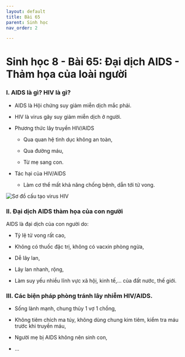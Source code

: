 ```yaml
---
layout: default
title: Bài 65
parent: Sinh học
nav_order: 2

---
```

# Sinh học 8 - Bài 65: Đại dịch AIDS - Thảm họa của loài người

### I. AIDS là gì? HIV là gì?

- AIDS là Hội chứng suy giảm miễn dịch mắc phải.

- HIV là virus gây suy giảm miễn dịch ở người.

- Phương thức lây truyền HIV/AIDS

   + Qua quan hệ tình dục không an toàn,

   + Qua đường máu,

   + Từ mẹ sang con.

- Tác hại của HIV/AIDS

   + Làm cơ thể mất khả năng chống bệnh, dẫn tới tử vong.

![Sơ đồ cấu tạo virus HIV](https://vietjack.com/giai-bai-tap-sinh-hoc-8/images/ly-thuyet-trac-nghiem-bai-65-dai-dich-aids-tham-hoa-cua-loai-nguoi-00.PNG)

### II. Đại dịch AIDS thàm họa của con người

AIDS là đại dịch của con người do:

- Tỷ lệ tử vong rất cao,

- Không có thuốc đặc trị, không có vacxin phòng ngừa,

- Dễ lây lan,

- Lây lan nhanh, rộng,

- Làm suy yếu nhiều lĩnh vực xã hộị, kinh tế,… của đất nước, thế giới.

### III. Các biện pháp phòng tránh lây nhiễm HIV/AIDS.

- Sống lành mạnh, chung thủy 1 vợ 1 chồng,

- Không tiêm chích ma túy, không dùng chung kim tiêm, kiểm tra máu trước khi truyền máu,

- Người mẹ bị AIDS không nên sinh con,

- ...
